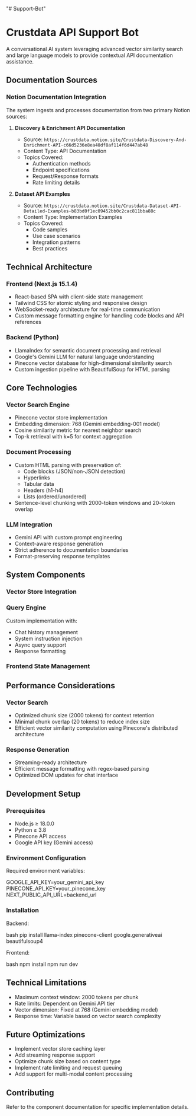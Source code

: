 "# Support-Bot" 
# Crustdata API Support Bot

A conversational AI system leveraging advanced vector similarity search and large language models to provide contextual API documentation assistance.

## Documentation Sources

### Notion Documentation Integration
The system ingests and processes documentation from two primary Notion sources:

1. **Discovery & Enrichment API Documentation**
   - Source: `https://crustdata.notion.site/Crustdata-Discovery-And-Enrichment-API-c66d5236e8ea40df8af114f6d447ab48`
   - Content Type: API Documentation
   - Topics Covered:
     - Authentication methods
     - Endpoint specifications
     - Request/Response formats
     - Rate limiting details

2. **Dataset API Examples**
   - Source: `https://crustdata.notion.site/Crustdata-Dataset-API-Detailed-Examples-b83bd0f1ec09452bb0c2cac811bba88c`
   - Content Type: Implementation Examples
   - Topics Covered:
     - Code samples
     - Use case scenarios
     - Integration patterns
     - Best practices

## Technical Architecture

### Frontend (Next.js 15.1.4)
- React-based SPA with client-side state management
- Tailwind CSS for atomic styling and responsive design
- WebSocket-ready architecture for real-time communication
- Custom message formatting engine for handling code blocks and API references

### Backend (Python)
- LlamaIndex for semantic document processing and retrieval
- Google's Gemini LLM for natural language understanding
- Pinecone vector database for high-dimensional similarity search
- Custom ingestion pipeline with BeautifulSoup for HTML parsing

## Core Technologies

### Vector Search Engine
- Pinecone vector store implementation
- Embedding dimension: 768 (Gemini embedding-001 model)
- Cosine similarity metric for nearest neighbor search
- Top-k retrieval with k=5 for context aggregation

### Document Processing
- Custom HTML parsing with preservation of:
  - Code blocks (JSON/non-JSON detection)
  - Hyperlinks
  - Tabular data
  - Headers (h1-h4)
  - Lists (ordered/unordered)
- Sentence-level chunking with 2000-token windows and 20-token overlap

### LLM Integration
- Gemini API with custom prompt engineering
- Context-aware response generation
- Strict adherence to documentation boundaries
- Format-preserving response templates

## System Components

### Vector Store Integration

### Query Engine
Custom implementation with:
- Chat history management
- System instruction injection
- Async query support
- Response formatting

### Frontend State Management

## Performance Considerations

### Vector Search
- Optimized chunk size (2000 tokens) for context retention
- Minimal chunk overlap (20 tokens) to reduce index size
- Efficient vector similarity computation using Pinecone's distributed architecture

### Response Generation
- Streaming-ready architecture
- Efficient message formatting with regex-based parsing
- Optimized DOM updates for chat interface

## Development Setup

### Prerequisites
- Node.js ≥ 18.0.0
- Python ≥ 3.8
- Pinecone API access
- Google API key (Gemini access)

### Environment Configuration
Required environment variables:

GOOGLE_API_KEY=your_gemini_api_key
PINECONE_API_KEY=your_pinecone_key
NEXT_PUBLIC_API_URL=backend_url

### Installation

Backend:

bash
pip install llama-index pinecone-client google.generativeai beautifulsoup4

Frontend:

bash
npm install
npm run dev

## Technical Limitations

- Maximum context window: 2000 tokens per chunk
- Rate limits: Dependent on Gemini API tier
- Vector dimension: Fixed at 768 (Gemini embedding model)
- Response time: Variable based on vector search complexity

## Future Optimizations

- Implement vector store caching layer
- Add streaming response support
- Optimize chunk size based on content type
- Implement rate limiting and request queuing
- Add support for multi-modal content processing

## Contributing

Refer to the component documentation for specific implementation details.